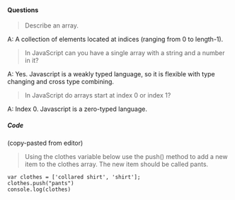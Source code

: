 #### Questions

> Describe an array.

A: A collection of elements located at indices (ranging from 0 to length-1).

> In JavaScript can you have a single array with a string and a number in it?

A: Yes.  Javascript is a weakly typed language, so it is flexible with type
changing and cross type combining.

> In JavaScript do arrays start at index 0 or index 1?

A: Index 0.  Javascript is a zero-typed language.


##### Code
(copy-pasted from editor)

>Using the clothes variable below use the push() method to add a new item
to the clothes array. The new item should be called pants.

````JS
var clothes = ['collared shirt', 'shirt'];
clothes.push("pants")
console.log(clothes)
````
